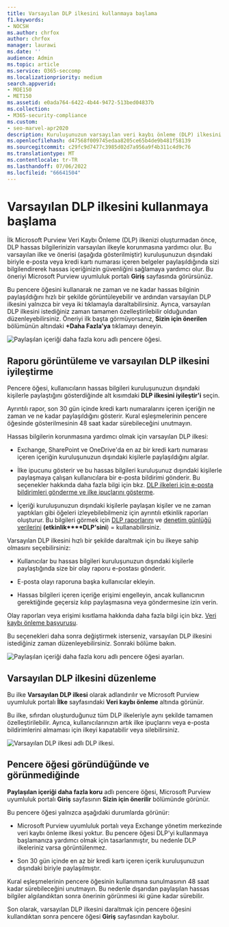```yaml
---
title: Varsayılan DLP ilkesini kullanmaya başlama
f1.keywords:
- NOCSH
ms.author: chrfox
author: chrfox
manager: laurawi
ms.date: ''
audience: Admin
ms.topic: article
ms.service: O365-seccomp
ms.localizationpriority: medium
search.appverid:
- MOE150
- MET150
ms.assetid: e0ada764-6422-4b44-9472-513bed04837b
ms.collection:
- M365-security-compliance
ms.custom:
- seo-marvel-apr2020
description: Kuruluşunuzun varsayılan veri kaybı önleme (DLP) ilkesini iyileştirmek için raporu kullanmayı öğrenin.
ms.openlocfilehash: d47568f009745edaa8205ce65b4de9b481f58139
ms.sourcegitcommit: c29fc9d7477c3985d02d7a956a9f4b311c4d9c76
ms.translationtype: MT
ms.contentlocale: tr-TR
ms.lasthandoff: 07/06/2022
ms.locfileid: "66641504"
---
```

# <a name="get-started-with-the-default-dlp-policy"></a>Varsayılan DLP ilkesini kullanmaya başlama

İlk Microsoft Purview Veri Kaybı Önleme (DLP) ilkenizi oluşturmadan önce, DLP hassas bilgilerinizin varsayılan ilkeyle korunmasına yardımcı olur. Bu varsayılan ilke ve önerisi (aşağıda gösterilmiştir) kuruluşunuzun dışındaki biriyle e-posta veya kredi kartı numarası içeren belgeler paylaşıldığında sizi bilgilendirerek hassas içeriğinizin güvenliğini sağlamaya yardımcı olur. Bu öneriyi Microsoft Purview uyumluluk portalı **Giriş** sayfasında görürsünüz. 
  
Bu pencere öğesini kullanarak ne zaman ve ne kadar hassas bilginin paylaşıldığını hızlı bir şekilde görüntüleyebilir ve ardından varsayılan DLP ilkesini yalnızca bir veya iki tıklamayla daraltabilirsiniz. Ayrıca, varsayılan DLP ilkesini istediğiniz zaman tamamen özelleştirilebilir olduğundan düzenleyebilirsiniz. Öneriyi ilk başta görmüyorsanız, **Sizin için önerilen** bölümünün altındaki **+Daha Fazla'ya** tıklamayı deneyin. 
  
![Paylaşılan içeriği daha fazla koru adlı pencere öğesi.](../media/2bae6dbc-cc92-4f35-b54c-c36e60226b5b.png)
  
## <a name="view-the-report-and-refine-the-default-dlp-policy"></a>Raporu görüntüleme ve varsayılan DLP ilkesini iyileştirme

Pencere öğesi, kullanıcıların hassas bilgileri kuruluşunuzun dışındaki kişilerle paylaştığını gösterdiğinde alt kısımdaki **DLP ilkesini iyileştir'i** seçin. 
  
Ayrıntılı rapor, son 30 gün içinde kredi kartı numaralarını içeren içeriğin ne zaman ve ne kadar paylaşıldığını gösterir. Kural eşleşmelerinin pencere öğesinde gösterilmesinin 48 saat kadar sürebileceğini unutmayın.
  
Hassas bilgilerin korunmasına yardımcı olmak için varsayılan DLP ilkesi:
  
- Exchange, SharePoint ve OneDrive'da en az bir kredi kartı numarası içeren içeriğin kuruluşunuzun dışındaki kişilerle paylaşıldığını algılar.
    
- İlke ipucunu gösterir ve bu hassas bilgileri kuruluşunuz dışındaki kişilerle paylaşmaya çalışan kullanıcılara bir e-posta bildirimi gönderir. Bu seçenekler hakkında daha fazla bilgi için bkz. [DLP ilkeleri için e-posta bildirimleri gönderme ve ilke ipuçlarını gösterme](use-notifications-and-policy-tips.md).
    
- İçeriği kuruluşunuzun dışındaki kişilerle paylaşan kişiler ve ne zaman yaptıkları gibi öğeleri izleyebilebilmeniz için ayrıntılı etkinlik raporları oluşturur. Bu bilgileri görmek için [DLP raporlarını](view-the-dlp-reports.md) ve [denetim günlüğü verilerini](search-the-audit-log-in-security-and-compliance.md) **(etkinlik****DLP'sini**)  =  kullanabilirsiniz.
    
Varsayılan DLP ilkesini hızlı bir şekilde daraltmak için bu ilkeye sahip olmasını seçebilirsiniz:
  
- Kullanıcılar bu hassas bilgileri kuruluşunuzun dışındaki kişilerle paylaştığında size bir olay raporu e-postası gönderir.
    
- E-posta olayı raporuna başka kullanıcılar ekleyin.
    
- Hassas bilgileri içeren içeriğe erişimi engelleyin, ancak kullanıcının gerektiğinde geçersiz kılıp paylaşmasına veya göndermesine izin verin.
    
Olay raporları veya erişimi kısıtlama hakkında daha fazla bilgi için bkz. [Veri kaybı önleme başvurusu](data-loss-prevention-policies.md).
  
Bu seçenekleri daha sonra değiştirmek isterseniz, varsayılan DLP ilkesini istediğiniz zaman düzenleyebilirsiniz. Sonraki bölüme bakın.
  
![Paylaşılan içeriği daha fazla koru adlı pencere öğesi ayarları.](../media/dad30a84-2715-4c0a-a5c5-44d85492363e.png)
  
## <a name="edit-the-default-dlp-policy"></a>Varsayılan DLP ilkesini düzenleme

Bu ilke **Varsayılan DLP ilkesi** olarak adlandırılır ve Microsoft Purview uyumluluk portalı **İlke** sayfasındaki **Veri kaybı önleme** altında görünür. 
  
Bu ilke, sıfırdan oluşturduğunuz tüm DLP ilkeleriyle aynı şekilde tamamen özelleştirilebilir. Ayrıca, kullanıcılarınızın artık ilke ipuçlarını veya e-posta bildirimlerini almaması için ilkeyi kapatabilir veya silebilirsiniz.
  
![Varsayılan DLP ilkesi adlı DLP ilkesi.](../media/260731e8-4d57-4c98-abec-07b052ec48d5.png)
  
## <a name="when-the-widget-does-and-does-not-appear"></a>Pencere öğesi göründüğünde ve görünmediğinde

**Paylaşılan içeriği daha fazla koru** adlı pencere öğesi, Microsoft Purview uyumluluk portalı **Giriş** sayfasının **Sizin için önerilir** bölümünde görünür. 
  
Bu pencere öğesi yalnızca aşağıdaki durumlarda görünür:
  
- Microsoft Purview uyumluluk portalı veya Exchange yönetim merkezinde veri kaybı önleme ilkesi yoktur. Bu pencere öğesi DLP'yi kullanmaya başlamanıza yardımcı olmak için tasarlanmıştır, bu nedenle DLP ilkeleriniz varsa görüntülenmez.
    
- Son 30 gün içinde en az bir kredi kartı içeren içerik kuruluşunuzun dışındaki biriyle paylaşılmıştır.
    
Kural eşleşmelerinin pencere öğesinin kullanımına sunulmasının 48 saat kadar sürebileceğini unutmayın. Bu nedenle dışarıdan paylaşılan hassas bilgiler algılandıktan sonra önerinin görünmesi iki güne kadar sürebilir.
  
Son olarak, varsayılan DLP ilkesini daraltmak için pencere öğesini kullandıktan sonra pencere öğesi **Giriş** sayfasından kaybolur. 
  


